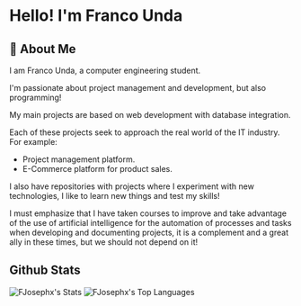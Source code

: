 
# Hello! I'm Franco Unda



## 🚀 About Me
I am Franco Unda, a computer engineering student.

I'm passionate about project management and development, but also programming!

My main projects are based on web development with database integration.

Each of these projects seek to approach the real world of the IT industry. 
For example:
- Project management platform.
- E-Commerce platform for product sales.

I also have repositories with projects where I experiment with new technologies, I like to learn new things and test my skills!

I must emphasize that I have taken courses to improve and take advantage of the use of artificial intelligence for the automation of processes and tasks when developing and documenting projects, it is a complement and a great ally in these times, but we should not depend on it!


## Github Stats
![FJosephx's Stats](https://github-readme-stats.vercel.app/api?username=FJosephx&theme=vue-dark&show_icons=true&hide_border=true&count_private=true)
![FJosephx's Top Languages](https://github-readme-stats.vercel.app/api/top-langs/?username=FJosephx&theme=vue-dark&show_icons=true&hide_border=true&layout=compact)
